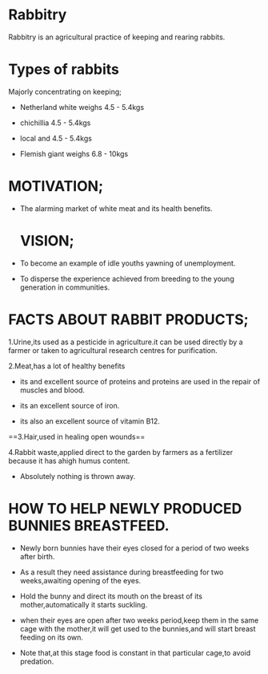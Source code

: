 #  Rabbitry

Rabbitry is an agricultural practice of keeping and rearing rabbits.

# Types of rabbits

Majorly concentrating on keeping;

  - Netherland white weighs 4.5 - 5.4kgs

  - chichillia 4.5 - 5.4kgs

  - local and 4.5 - 5.4kgs

  - Flemish giant weighs 6.8 - 10kgs
 
 # MOTIVATION;

- The alarming market of white meat and its health benefits.

  # VISION;

- To become an example of idle youths yawning of  unemployment.


- To disperse the experience achieved from breeding to the young generation in communities.
 
 # FACTS ABOUT RABBIT PRODUCTS;

1.Urine,its used as a pesticide in agriculture.it can be used directly by a farmer or taken to agricultural research centres for purification.

2.Meat,has a lot of healthy benefits

 - its and excellent source of proteins and proteins are used in the repair of muscles and blood.

 - its an excellent source of iron.

 - its also an excellent source of vitamin B12.

==3.Hair,used in healing open wounds==

4.Rabbit waste,applied direct to the garden by farmers as a fertilizer because it has ahigh humus content.
 
  - Absolutely nothing is thrown away.

# HOW TO HELP NEWLY PRODUCED BUNNIES BREASTFEED.

- Newly born bunnies have their eyes closed for a period of two weeks after birth.

- As a result they need assistance during breastfeeding for two weeks,awaiting opening of the eyes.

- Hold the bunny and direct its mouth on the breast of its mother,automatically it starts suckling.

- when their eyes are open after two weeks period,keep them in the same cage with the mother,it will get used to the bunnies,and will start breast feeding on its own.

- Note that,at this stage food is constant in that particular cage,to avoid predation. 
        
          
      
          
        
           
           

 
 


